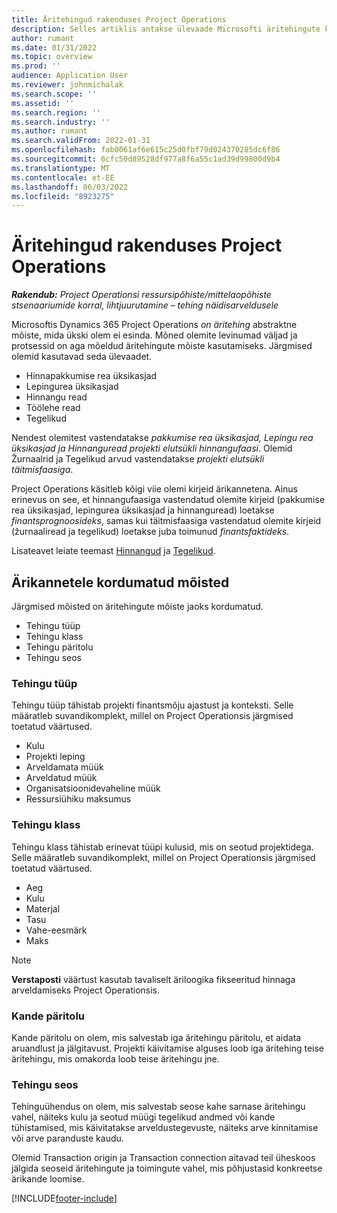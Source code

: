 ```yaml
---
title: Äritehingud rakenduses Project Operations
description: Selles artiklis antakse ülevaade Microsofti äritehingute kontseptsioonist Dynamics 365 Project Operations.
author: rumant
ms.date: 01/31/2022
ms.topic: overview
ms.prod: ''
audience: Application User
ms.reviewer: johnmichalak
ms.search.scope: ''
ms.assetid: ''
ms.search.region: ''
ms.search.industry: ''
ms.author: rumant
ms.search.validFrom: 2022-01-31
ms.openlocfilehash: fab0061af6e615c25d0fbf79d024370285dc6f86
ms.sourcegitcommit: 6cfc50d89528df977a8f6a55c1ad39d99800d9b4
ms.translationtype: MT
ms.contentlocale: et-EE
ms.lasthandoff: 06/03/2022
ms.locfileid: "8923275"
---
```

# <a name="business-transactions-in-project-operations"></a>Äritehingud rakenduses Project Operations

_**Rakendub:** Project Operationsi ressursipõhiste/mittelaopõhiste stsenaariumide korral, lihtjuurutamine – tehing näidisarveldusele_

Microsoftis Dynamics 365 Project Operations *on äritehing* abstraktne mõiste, mida ükski olem ei esinda. Mõned olemite levinumad väljad ja protsessid on aga mõeldud äritehingute mõiste kasutamiseks. Järgmised olemid kasutavad seda ülevaadet.

- Hinnapakkumise rea üksikasjad
- Lepingurea üksikasjad
- Hinnangu read
- Töölehe read
- Tegelikud

Nendest olemitest vastendatakse *pakkumise rea üksikasjad, Lepingu rea üksikasjad ja Hinnanguread projekti elutsükli hinnangufaasi*. Olemid Žurnaalrid ja Tegelikud arvud vastendatakse *projekti elutsükli täitmisfaasiga*.

Project Operations käsitleb kõigi viie olemi kirjeid ärikannetena. Ainus erinevus on see, et hinnangufaasiga vastendatud olemite kirjeid (pakkumise rea üksikasjad, lepingurea üksikasjad ja hinnanguread) loetakse *finantsprognoosideks*, samas kui täitmisfaasiga vastendatud olemite kirjeid (žurnaaliread ja tegelikud) loetakse juba toimunud *finantsfaktideks*.

Lisateavet leiate teemast [Hinnangud](../project-management/estimating-projects-overview.md) ja [Tegelikud](actuals-overview.md).

## <a name="concepts-that-are-unique-to-business-transactions"></a>Ärikannetele kordumatud mõisted

Järgmised mõisted on äritehingute mõiste jaoks kordumatud.

- Tehingu tüüp
- Tehingu klass
- Tehingu päritolu
- Tehingu seos

### <a name="transaction-type"></a>Tehingu tüüp

Tehingu tüüp tähistab projekti finantsmõju ajastust ja konteksti. Selle määratleb suvandikomplekt, millel on Project Operationsis järgmised toetatud väärtused.

- Kulu
- Projekti leping
- Arveldamata müük
- Arveldatud müük
- Organisatsioonidevaheline müük
- Ressursiühiku maksumus

### <a name="transaction-class"></a>Tehingu klass

Tehingu klass tähistab erinevat tüüpi kulusid, mis on seotud projektidega. Selle määratleb suvandikomplekt, millel on Project Operationsis järgmised toetatud väärtused.

- Aeg
- Kulu
- Materjal
- Tasu
- Vahe-eesmärk
- Maks

> [!NOTE]
> **Verstaposti** väärtust kasutab tavaliselt äriloogika fikseeritud hinnaga arveldamiseks Project Operationsis.

### <a name="transaction-origin"></a>Kande päritolu

Kande päritolu on olem, mis salvestab iga äritehingu päritolu, et aidata aruandlust ja jälgitavust. Projekti käivitamise alguses loob iga äritehing teise äritehingu, mis omakorda loob teise äritehingu jne.

### <a name="transaction-connection"></a>Tehingu seos

Tehinguühendus on olem, mis salvestab seose kahe sarnase äritehingu vahel, näiteks kulu ja seotud müügi tegelikud andmed või kande tühistamised, mis käivitatakse arveldustegevuste, näiteks arve kinnitamise või arve paranduste kaudu.

Olemid Transaction origin ja Transaction connection aitavad teil üheskoos jälgida seoseid äritehingute ja toimingute vahel, mis põhjustasid konkreetse ärikande loomise.

[!INCLUDE[footer-include](../includes/footer-banner.md)]
